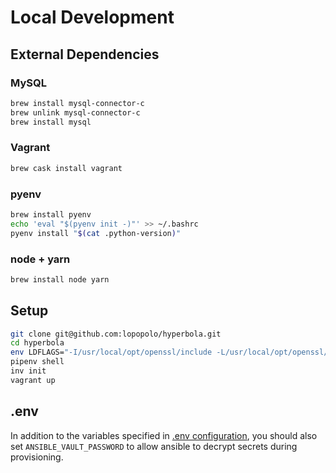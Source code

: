 # Local Development

## External Dependencies

### MySQL

```bash
brew install mysql-connector-c
brew unlink mysql-connector-c
brew install mysql
```

### Vagrant

```bash
brew cask install vagrant
```

### pyenv

```bash
brew install pyenv
echo 'eval "$(pyenv init -)"' >> ~/.bashrc
pyenv install "$(cat .python-version)"
```

### node + yarn

```bash
brew install node yarn
```

## Setup

```bash
git clone git@github.com:lopopolo/hyperbola.git
cd hyperbola
env LDFLAGS="-I/usr/local/opt/openssl/include -L/usr/local/opt/openssl/lib" pipenv install --dev
pipenv shell
inv init
vagrant up
```

## .env

In addition to the variables specified in [.env configuration](/doc/configuration.md),
you should also set `ANSIBLE_VAULT_PASSWORD` to allow ansible to decrypt secrets during
provisioning.
